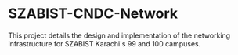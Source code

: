 # SZABIST-CNDC-Network
This project details the design and implementation of the networking infrastructure for SZABIST Karachi's 99 and 100 campuses.

